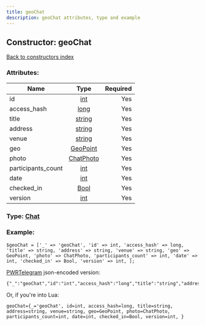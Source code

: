 ```yaml
---
title: geoChat
description: geoChat attributes, type and example
---
```

## Constructor: geoChat  
[Back to constructors index](index.md)



### Attributes:

| Name     |    Type       | Required |
|----------|:-------------:|---------:|
|id|[int](../types/int.md) | Yes|
|access\_hash|[long](../types/long.md) | Yes|
|title|[string](../types/string.md) | Yes|
|address|[string](../types/string.md) | Yes|
|venue|[string](../types/string.md) | Yes|
|geo|[GeoPoint](../types/GeoPoint.md) | Yes|
|photo|[ChatPhoto](../types/ChatPhoto.md) | Yes|
|participants\_count|[int](../types/int.md) | Yes|
|date|[int](../types/int.md) | Yes|
|checked\_in|[Bool](../types/Bool.md) | Yes|
|version|[int](../types/int.md) | Yes|



### Type: [Chat](../types/Chat.md)


### Example:

```
$geoChat = ['_' => 'geoChat', 'id' => int, 'access_hash' => long, 'title' => string, 'address' => string, 'venue' => string, 'geo' => GeoPoint, 'photo' => ChatPhoto, 'participants_count' => int, 'date' => int, 'checked_in' => Bool, 'version' => int, ];
```  

[PWRTelegram](https://pwrtelegram.xyz) json-encoded version:

```
{"_":"geoChat","id":"int","access_hash":"long","title":"string","address":"string","venue":"string","geo":"GeoPoint","photo":"ChatPhoto","participants_count":"int","date":"int","checked_in":"Bool","version":"int"}
```


Or, if you're into Lua:  


```
geoChat={_='geoChat', id=int, access_hash=long, title=string, address=string, venue=string, geo=GeoPoint, photo=ChatPhoto, participants_count=int, date=int, checked_in=Bool, version=int, }

```


